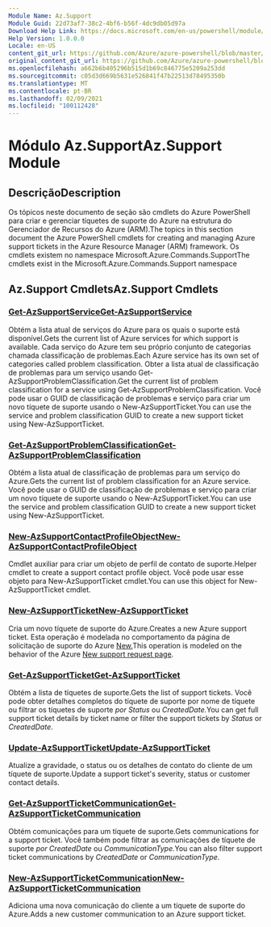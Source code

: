 ```yaml
---
Module Name: Az.Support
Module Guid: 22d73af7-38c2-4bf6-b56f-4dc9db05d97a
Download Help Link: https://docs.microsoft.com/en-us/powershell/module/az.support
Help Version: 1.0.0.0
Locale: en-US
content_git_url: https://github.com/Azure/azure-powershell/blob/master/src/Support/Support/help/Az.Support.md
original_content_git_url: https://github.com/Azure/azure-powershell/blob/master/src/Support/Support/help/Az.Support.md
ms.openlocfilehash: a662b6b405296b515d1b69c846775e5209a253dd
ms.sourcegitcommit: c05d3d669b5631e526841f47b22513d78495350b
ms.translationtype: MT
ms.contentlocale: pt-BR
ms.lasthandoff: 02/09/2021
ms.locfileid: "100112428"
---
```

# <span data-ttu-id="42ac0-101">Módulo Az.Support</span><span class="sxs-lookup"><span data-stu-id="42ac0-101">Az.Support Module</span></span>
## <span data-ttu-id="42ac0-102">Descrição</span><span class="sxs-lookup"><span data-stu-id="42ac0-102">Description</span></span>
<span data-ttu-id="42ac0-103">Os tópicos neste documento de seção são cmdlets do Azure PowerShell para criar e gerenciar tíquetes de suporte do Azure na estrutura do Gerenciador de Recursos do Azure (ARM).</span><span class="sxs-lookup"><span data-stu-id="42ac0-103">The topics in this section document the Azure PowerShell cmdlets for creating and managing Azure support tickets in the Azure Resource Manager (ARM) framework.</span></span> <span data-ttu-id="42ac0-104">Os cmdlets existem no namespace Microsoft.Azure.Commands.Support</span><span class="sxs-lookup"><span data-stu-id="42ac0-104">The cmdlets exist in the Microsoft.Azure.Commands.Support namespace</span></span>

## <span data-ttu-id="42ac0-105">Az.Support Cmdlets</span><span class="sxs-lookup"><span data-stu-id="42ac0-105">Az.Support Cmdlets</span></span>
### [<span data-ttu-id="42ac0-106">Get-AzSupportService</span><span class="sxs-lookup"><span data-stu-id="42ac0-106">Get-AzSupportService</span></span>](Get-AzSupportService.md)
<span data-ttu-id="42ac0-107">Obtém a lista atual de serviços do Azure para os quais o suporte está disponível.</span><span class="sxs-lookup"><span data-stu-id="42ac0-107">Gets the current list of Azure services for which support is available.</span></span> <span data-ttu-id="42ac0-108">Cada serviço do Azure tem seu próprio conjunto de categorias chamada classificação de problemas.</span><span class="sxs-lookup"><span data-stu-id="42ac0-108">Each Azure service has its own set of categories called problem classification.</span></span> <span data-ttu-id="42ac0-109">Obter a lista atual de classificação de problemas para um serviço usando Get-AzSupportProblemClassification.</span><span class="sxs-lookup"><span data-stu-id="42ac0-109">Get the current list of problem classification for a service using Get-AzSupportProblemClassification.</span></span> <span data-ttu-id="42ac0-110">Você pode usar o GUID de classificação de problemas e serviço para criar um novo tíquete de suporte usando o New-AzSupportTicket.</span><span class="sxs-lookup"><span data-stu-id="42ac0-110">You can use the service and problem classification GUID to create a new support ticket using New-AzSupportTicket.</span></span>

### [<span data-ttu-id="42ac0-111">Get-AzSupportProblemClassification</span><span class="sxs-lookup"><span data-stu-id="42ac0-111">Get-AzSupportProblemClassification</span></span>](Get-AzSupportProblemClassification.md)
<span data-ttu-id="42ac0-112">Obtém a lista atual de classificação de problemas para um serviço do Azure.</span><span class="sxs-lookup"><span data-stu-id="42ac0-112">Gets the current list of problem classification for an Azure service.</span></span> <span data-ttu-id="42ac0-113">Você pode usar o GUID de classificação de problemas e serviço para criar um novo tíquete de suporte usando o New-AzSupportTicket.</span><span class="sxs-lookup"><span data-stu-id="42ac0-113">You can use the service and problem classification GUID to create a new support ticket using New-AzSupportTicket.</span></span> 

### [<span data-ttu-id="42ac0-114">New-AzSupportContactProfileObject</span><span class="sxs-lookup"><span data-stu-id="42ac0-114">New-AzSupportContactProfileObject</span></span>](New-AzSupportContactProfileObject.md)
<span data-ttu-id="42ac0-115">Cmdlet auxiliar para criar um objeto de perfil de contato de suporte.</span><span class="sxs-lookup"><span data-stu-id="42ac0-115">Helper cmdlet to create a support contact profile object.</span></span> <span data-ttu-id="42ac0-116">Você pode usar esse objeto para New-AzSupportTicket cmdlet.</span><span class="sxs-lookup"><span data-stu-id="42ac0-116">You can use this object for New-AzSupportTicket cmdlet.</span></span>

### [<span data-ttu-id="42ac0-117">New-AzSupportTicket</span><span class="sxs-lookup"><span data-stu-id="42ac0-117">New-AzSupportTicket</span></span>](New-AzSupportTicket.md)
<span data-ttu-id="42ac0-118">Cria um novo tíquete de suporte do Azure.</span><span class="sxs-lookup"><span data-stu-id="42ac0-118">Creates a new Azure support ticket.</span></span> <span data-ttu-id="42ac0-119">Esta operação é modelada no comportamento da página de solicitação de suporte do Azure [New.](https://portal.azure.com/#blade/Microsoft_Azure_Support/HelpAndSupportBlade/overview)</span><span class="sxs-lookup"><span data-stu-id="42ac0-119">This operation is modeled on the behavior of the Azure [New support request page](https://portal.azure.com/#blade/Microsoft_Azure_Support/HelpAndSupportBlade/overview).</span></span>

### [<span data-ttu-id="42ac0-120">Get-AzSupportTicket</span><span class="sxs-lookup"><span data-stu-id="42ac0-120">Get-AzSupportTicket</span></span>](Get-AzSupportTicket.md)
<span data-ttu-id="42ac0-121">Obtém a lista de tíquetes de suporte.</span><span class="sxs-lookup"><span data-stu-id="42ac0-121">Gets the list of support tickets.</span></span> <span data-ttu-id="42ac0-122">Você pode obter detalhes completos do tíquete de suporte por nome de tíquete ou filtrar os tíquetes de suporte *por Status* ou *CreatedDate.*</span><span class="sxs-lookup"><span data-stu-id="42ac0-122">You can get full support ticket details by ticket name or filter the support tickets by *Status* or *CreatedDate*.</span></span>

### [<span data-ttu-id="42ac0-123">Update-AzSupportTicket</span><span class="sxs-lookup"><span data-stu-id="42ac0-123">Update-AzSupportTicket</span></span>](Update-AzSupportTicket.md)
<span data-ttu-id="42ac0-124">Atualize a gravidade, o status ou os detalhes de contato do cliente de um tíquete de suporte.</span><span class="sxs-lookup"><span data-stu-id="42ac0-124">Update a support ticket's severity, status or customer contact details.</span></span>

### [<span data-ttu-id="42ac0-125">Get-AzSupportTicketCommunication</span><span class="sxs-lookup"><span data-stu-id="42ac0-125">Get-AzSupportTicketCommunication</span></span>](Get-AzSupportTicketCommunication.md)
<span data-ttu-id="42ac0-126">Obtém comunicações para um tíquete de suporte.</span><span class="sxs-lookup"><span data-stu-id="42ac0-126">Gets communications for a support ticket.</span></span> <span data-ttu-id="42ac0-127">Você também pode filtrar as comunicações de tíquete de suporte *por CreatedDate* ou *CommunicationType.*</span><span class="sxs-lookup"><span data-stu-id="42ac0-127">You can also filter support ticket communications by *CreatedDate* or *CommunicationType*.</span></span> 

### [<span data-ttu-id="42ac0-128">New-AzSupportTicketCommunication</span><span class="sxs-lookup"><span data-stu-id="42ac0-128">New-AzSupportTicketCommunication</span></span>](New-AzSupportTicketCommunication.md)
<span data-ttu-id="42ac0-129">Adiciona uma nova comunicação do cliente a um tíquete de suporte do Azure.</span><span class="sxs-lookup"><span data-stu-id="42ac0-129">Adds a new customer communication to an Azure support ticket.</span></span> 



